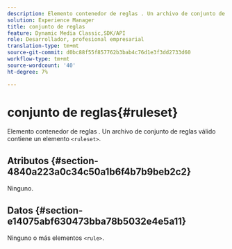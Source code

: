 ```yaml
---
description: Elemento contenedor de reglas . Un archivo de conjunto de reglas válido contiene un elemento <conjunto de reglas>.
solution: Experience Manager
title: conjunto de reglas
feature: Dynamic Media Classic,SDK/API
role: Desarrollador, profesional empresarial
translation-type: tm+mt
source-git-commit: d0bc88f55f857762b3bab4c76d1e3f3dd2733d60
workflow-type: tm+mt
source-wordcount: '40'
ht-degree: 7%

---
```



# conjunto de reglas{#ruleset}

Elemento contenedor de reglas . Un archivo de conjunto de reglas válido contiene un elemento `<ruleset>`.

## Atributos {#section-4840a223a0c34c50a1b6f4b7b9beb2c2}

Ninguno.

## Datos {#section-e14075abf630473bba78b5032e4e5a11}

Ninguno o más elementos `<rule>`.
